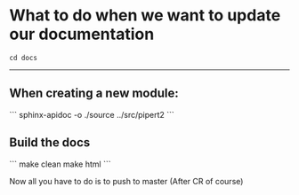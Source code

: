 <h1>What to do when we want to update our documentation</h1>

```
cd docs
```

***

<h2>When creating a new module:</h2>
```
sphinx-apidoc -o ./source ../src/pipert2
```


<h2>Build the docs</h2>
```
make clean
make html
```


Now all you have to do is to push to master (After CR of course)



